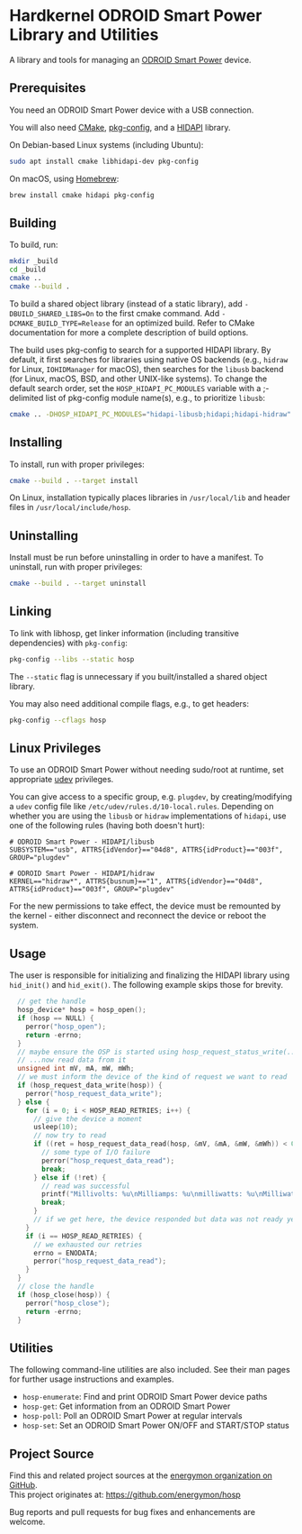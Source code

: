 # Hardkernel ODROID Smart Power Library and Utilities

A library and tools for managing an [ODROID Smart Power](https://wiki.odroid.com/old_product/accessory/odroidsmartpower) device.


## Prerequisites

You need an ODROID Smart Power device with a USB connection.

You will also need [CMake](https://cmake.org/), [pkg-config](https://www.freedesktop.org/wiki/Software/pkg-config/), and a [HIDAPI](https://github.com/libusb/hidapi) library.

On Debian-based Linux systems (including Ubuntu):

```sh
sudo apt install cmake libhidapi-dev pkg-config
```

On macOS, using [Homebrew](https://brew.sh/):

```sh
brew install cmake hidapi pkg-config
```


## Building

To build, run:

```sh
mkdir _build
cd _build
cmake ..
cmake --build .
```

To build a shared object library (instead of a static library), add `-DBUILD_SHARED_LIBS=On` to the first cmake command.
Add `-DCMAKE_BUILD_TYPE=Release` for an optimized build.
Refer to CMake documentation for more a complete description of build options.

The build uses pkg-config to search for a supported HIDAPI library.
By default, it first searches for libraries using native OS backends (e.g., `hidraw` for Linux, `IOHIDManager` for macOS), then searches for the `libusb` backend (for Linux, macOS, BSD, and other UNIX-like systems).
To change the default search order, set the `HOSP_HIDAPI_PC_MODULES` variable with a ;-delimited list of pkg-config module name(s), e.g., to prioritize `libusb`:

```sh
cmake .. -DHOSP_HIDAPI_PC_MODULES="hidapi-libusb;hidapi;hidapi-hidraw"
```


## Installing

To install, run with proper privileges:

```sh
cmake --build . --target install
```

On Linux, installation typically places libraries in `/usr/local/lib` and header files in `/usr/local/include/hosp`.


## Uninstalling

Install must be run before uninstalling in order to have a manifest.
To uninstall, run with proper privileges:

```sh
cmake --build . --target uninstall
```


## Linking

To link with libhosp, get linker information (including transitive dependencies) with `pkg-config`:

```sh
pkg-config --libs --static hosp
```

The `--static` flag is unnecessary if you built/installed a shared object library.

You may also need additional compile flags, e.g., to get headers:

```sh
pkg-config --cflags hosp
```


## Linux Privileges

To use an ODROID Smart Power without needing sudo/root at runtime, set appropriate [udev](https://en.wikipedia.org/wiki/Udev) privileges.

You can give access to a specific group, e.g. `plugdev`, by creating/modifying a `udev` config file like `/etc/udev/rules.d/10-local.rules`.
Depending on whether you are using the `libusb` or `hidraw` implementations of `hidapi`, use one of the following rules (having both doesn't hurt):

```
# ODROID Smart Power - HIDAPI/libusb
SUBSYSTEM=="usb", ATTRS{idVendor}=="04d8", ATTRS{idProduct}=="003f", GROUP="plugdev"

# ODROID Smart Power - HIDAPI/hidraw
KERNEL=="hidraw*", ATTRS{busnum}=="1", ATTRS{idVendor}=="04d8", ATTRS{idProduct}=="003f", GROUP="plugdev"
```

For the new permissions to take effect, the device must be remounted by the kernel - either disconnect and reconnect the device or reboot the system.


## Usage

The user is responsible for initializing and finalizing the HIDAPI library using `hid_init()` and `hid_exit()`.
The following example skips those for brevity.

```C
  // get the handle
  hosp_device* hosp = hosp_open();
  if (hosp == NULL) {
    perror("hosp_open");
    return -errno;
  }
  // maybe ensure the OSP is started using hosp_request_status_write(...)/hosp_request_status_read(...)...
  // ...now read data from it
  unsigned int mV, mA, mW, mWh;
  // we must inform the device of the kind of request we want to read
  if (hosp_request_data_write(hosp)) {
    perror("hosp_request_data_write");
  } else {
    for (i = 0; i < HOSP_READ_RETRIES; i++) {
      // give the device a moment
      usleep(10);
      // now try to read
      if ((ret = hosp_request_data_read(hosp, &mV, &mA, &mW, &mWh)) < 0) {
        // some type of I/O failure
        perror("hosp_request_data_read");
        break;
      } else if (!ret) {
        // read was successful
        printf("Millivolts: %u\nMilliamps: %u\nmilliwatts: %u\nMilliwatt-hours: %u\n", mV, mA, mW, mWh);
        break;
      }
      // if we get here, the device responded but data was not ready yet, so maybe try again
    }
    if (i == HOSP_READ_RETRIES) {
      // we exhausted our retries
      errno = ENODATA;
      perror("hosp_request_data_read");
    }
  }
  // close the handle
  if (hosp_close(hosp)) {
    perror("hosp_close");
    return -errno;
  }
```


## Utilities

The following command-line utilities are also included.
See their man pages for further usage instructions and examples.

* `hosp-enumerate`: Find and print ODROID Smart Power device paths
* `hosp-get`: Get information from an ODROID Smart Power
* `hosp-poll`: Poll an ODROID Smart Power at regular intervals
* `hosp-set`: Set an ODROID Smart Power ON/OFF and START/STOP status


## Project Source

Find this and related project sources at the [energymon organization on GitHub](https://github.com/energymon).  
This project originates at: https://github.com/energymon/hosp

Bug reports and pull requests for bug fixes and enhancements are welcome.
